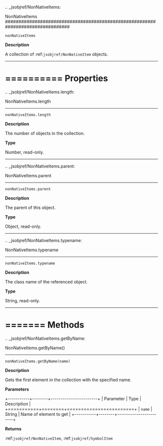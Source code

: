 .. _jsobjref/NonNativeItems:

NonNativeItems
################################################################################

``nonNativeItems``

**Description**

A collection of :ref:`jsobjref/NonNativeItem` objects.

----

==========
Properties
==========

.. _jsobjref/NonNativeItems.length:

NonNativeItems.length
********************************************************************************

``nonNativeItems.length``

**Description**

The number of objects in the collection.

**Type**

Number, read-only.

----

.. _jsobjref/NonNativeItems.parent:

NonNativeItems.parent
********************************************************************************

``nonNativeItems.parent``

**Description**

The parent of this object.

**Type**

Object, read-only.

----

.. _jsobjref/NonNativeItems.typename:

NonNativeItems.typename
********************************************************************************

``nonNativeItems.typename``

**Description**

The class name of the referenced object.

**Type**

String, read-only.

----

=======
Methods
=======

.. _jsobjref/NonNativeItems.getByName:

NonNativeItems.getByName()
********************************************************************************

``nonNativeItems.getByName(name)``

**Description**

Gets the first element in the collection with the specified name.

**Parameters**

+-----------+--------+------------------------+
| Parameter |  Type  |      Description       |
+===========+========+========================+
| ``name``  | String | Name of element to get |
+-----------+--------+------------------------+

**Returns**

:ref:`jsobjref/NonNativeItem`, :ref:`jsobjref/SymbolItem`

